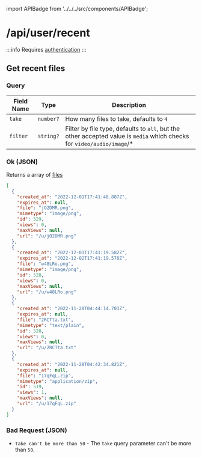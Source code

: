 import APIBadge from '../../../src/components/APIBadge';

# /api/user/recent

:::info
Requires [authentication](/docs/api#authentication)
:::

## <APIBadge type="GET" /> Get recent files

### Query

| Field Name | Type      | Description                                                                                                             |
| ---------- | --------- | ----------------------------------------------------------------------------------------------------------------------- |
| `take`     | `number?` | How many files to take, defaults to `4`                                                                                 |
| `filter`   | `string?` | Filter by file type, defaults to `all`, but the other accepted value is `media` which checks for `video/audio/image`/\* |

### <APIBadge type="200" /> Ok (JSON)

Returns a array of [files](/docs/api/models/file)

```json
[
  {
    "created_at": "2022-12-01T17:41:48.887Z",
    "expires_at": null,
    "file": "jO2DMR.png",
    "mimetype": "image/png",
    "id": 529,
    "views": 0,
    "maxViews": null,
    "url": "/u/jO2DMR.png"
  },
  {
    "created_at": "2022-12-01T17:41:19.582Z",
    "expires_at": "2022-12-02T17:41:19.578Z",
    "file": "w48LRo.png",
    "mimetype": "image/png",
    "id": 528,
    "views": 0,
    "maxViews": null,
    "url": "/u/w48LRo.png"
  },
  {
    "created_at": "2022-11-28T04:44:14.703Z",
    "expires_at": null,
    "file": "2RCTta.txt",
    "mimetype": "text/plain",
    "id": 520,
    "views": 0,
    "maxViews": null,
    "url": "/u/2RCTta.txt"
  },
  {
    "created_at": "2022-11-28T04:42:34.821Z",
    "expires_at": null,
    "file": "17qFqL.zip",
    "mimetype": "application/zip",
    "id": 519,
    "views": 1,
    "maxViews": null,
    "url": "/u/17qFqL.zip"
  }
]
```

### <APIBadge type="400" /> Bad Request (JSON)

- `take can't be more than 50` - The `take` query parameter can't be more than `50`.
